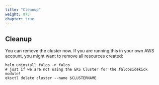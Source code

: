 ```yaml
---
title: "Cleanup"
weight: 073
chapter: true
---
```



## Cleanup

You can remove the cluster now. If you are running this in your own AWS account, you might want to remove all resources created:

```
helm uninstall falco -n falco
# just if we are not using the EKS Cluster for the falcosidekick module!
eksctl delete cluster --name $CLUSTERNAME
```